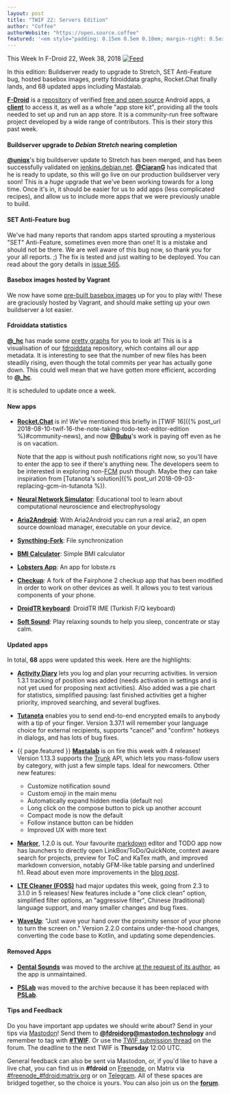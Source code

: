 ```yaml
---
layout: post
title: "TWIF 22: Servers Edition"
author: "Coffee"
authorWebsite: "https://open.source.coffee"
featured: '<em style="padding: 0.15em 0.5em 0.10em; margin-right: 0.5ex; box-shadow: 0.1em 0.05em 0.1em rgba(0, 0, 0, 0.3); border-radius: 1em; color: black; background: linear-gradient(orange, yellow);">Featured</em>'
---
```


This Week In F-Droid 22, Week 38, 2018 <a href="{{ site.baseurl }}/feed.xml"><img src="{% asset Feed-icon-16x16.png %}" alt="Feed"></a>

In this edition: Buildserver ready to upgrade to Stretch, SET Anti-Feature bug, hosted basebox images, pretty fdroiddata graphs, Rocket.Chat finally lands, and 68 updated apps including Mastalab.
<!--more-->

**[F-Droid](https://f-droid.org/)** is a [repository](https://f-droid.org/packages/) of verified [free and open source](https://en.wikipedia.org/wiki/Free_and_open-source_software) Android apps, a **[client](https://f-droid.org/packages/org.fdroid.fdroid/)** to access it, as well as a whole "app store kit", providing all the tools needed to set up and run an app store. It is a community-run free software project developed by a wide range of contributors. This is their story this past week.

#### Buildserver upgrade to _Debian Stretch_ nearing completion

**[@uniqx](https://forum.f-droid.org/u/uniqx)**'s big buildserver update to Stretch has been merged, and has been successfully validated on [jenkins.debian.net](https://jenkins.debian.net/job/reproducible_fdroid_build_apps/). **[@CiaranG](https://ciarang.com)** has indicated that he is ready to update, so this will go live on our production buildserver very soon! This is a _huge_ upgrade that we've been working towards for a long time. Once it's in, it should be easier for us to add apps (less complicated recipes), and allow us to include more apps that we were previously unable to build.

#### SET Anti-Feature bug

We've had many reports that random apps started sprouting a mysterious "SET" Anti-Feature, sometimes even more than one! It is a mistake and should not be there.  We are well aware of this bug now, so thank you for your all reports. ;) The fix is tested and just waiting to be deployed. You can read about the gory details in [issue 565](https://gitlab.com/fdroid/fdroidserver/issues/565).

#### Basebox images hosted by Vagrant

We now have some [pre-built basebox images](https://app.vagrantup.com/fdroid/) up for you to play with! These are graciously hosted by Vagrant, and should make setting up your own buildserver a lot easier.

#### Fdroiddata statistics

**[@\_hc](https://forum.f-droid.org/u/hans)** has made some [pretty graphs](https://fdroid.gitlab.io/fdroiddata/) for you to look at! This is is a visualisation of our [fdroiddata](https://gitlab.com/fdroid/fdroiddata) repository, which contains all our app metadata. It is interesting to see that the number of new files has been steadily rising, even though the total commits per year has actually gone down. This could well mean that we have gotten more efficient, according to **[@\_hc](https://forum.f-droid.org/u/hans)**.

It is scheduled to update once a week.

#### New apps

* **[Rocket.Chat](https://f-droid.org/packages/chat.rocket.android/)** is in! We've mentioned this briefly in [TWIF 16]({% post_url 2018-08-10-twif-16-the-note-taking-todo-text-editor-edition %}#community-news), and now **[@Bubu](https://forum.f-droid.org/u/Bubu)**'s work is paying off even as he is on vacation.

  Note that the app is without push notifications right now, so you'll have to enter the app to see if there's anything new. The developers seem to be interested in exploring non-[FCM](https://en.wikipedia.org/wiki/Firebase_Cloud_Messaging) push though. Maybe they can take inspiration from [Tutanota's solution]({% post_url 2018-09-03-replacing-gcm-in-tutanota %}).

* **[Neural Network Simulator](https://f-droid.org/packages/com.EthanHeming.NeuralNetworkSimulator/)**: Educational tool to learn about computational neuroscience and electrophysology

* **[Aria2Android](https://f-droid.org/packages/com.gianlu.aria2android/)**: With Aria2Android you can run a real aria2, an open source download manager, executable on your device.

* **[Syncthing-Fork](https://f-droid.org/packages/com.github.catfriend1.syncthingandroid/)**: File synchronization

* **[BMI Calculator](https://f-droid.org/packages/com.github.characterdog.bmicalculator/)**: Simple BMI calculator

* **[Lobsters App](https://f-droid.org/packages/com.nikhiljha.lobstersapp/)**: An app for lobste.rs

* **[Checkup](https://f-droid.org/packages/community.fairphone.checkup/)**: A fork of the Fairphone 2 checkup app that has been modified in order to work on other devices as well. It allows you to test various components of your phone.

* **[DroidTR keyboard](https://f-droid.org/packages/org.droidtr.keyboard/)**: DroidTR IME (Turkish F/Q keyboard)

* **[Soft Sound](https://f-droid.org/packages/org.mcxa.softsound/)**: Play relaxing sounds to help you sleep, concentrate or stay calm.

#### Updated apps

In total, **68** apps were updated this week. Here are the highlights:

* **[Activity Diary](https://f-droid.org/packages/de.rampro.activitydiary/)** lets you log and plan your recurring activities. In version 1.3.1 tracking of position was added (needs activation in settings and is not yet used for proposing next activities). Also added was a pie chart for statistics, simplified pausing: last finished activities get a higher priority, improved searching, and several bugfixes.

* **[Tutanota](https://f-droid.org/packages/de.tutao.tutanota/)** enables you to send end-to-end encrypted emails to anybody with a tip of your finger. Version 3.37.1 will remember your language choice for external recipients, supports "cancel" and "confirm" hotkeys in dialogs, and has lots of bug fixes.

* {{ page.featured }} **[Mastalab](https://f-droid.org/packages/fr.gouv.etalab.mastodon/)** is on fire this week with 4 releases! Version 1.13.3 supports the [Trunk](https://communitywiki.org/trunk) API, which lets you mass-follow users by category, with just a few simple taps. Ideal for newcomers. Other new features:
  * Customize notification sound
  * Custom emoji in the main menu
  * Automatically expand hidden media (default no)
  * Long click on the compose button to pick up another account
  * Compact mode is now the default
  * Follow instance button can be hidden
  * Improved UX with more text

* **[Markor](https://f-droid.org/packages/net.gsantner.markor/)**, 1.2.0 is out. Your favourite [markdown](https://commonmark.org) editor and TODO app now has launchers to directly open LinkBox/ToDo/QuickNote, context aware search for projects, preview for ToC and KaTex math, and improved markdown conversion, notably GFM-like table parsing and underlined h1. Read about even more improvements in the [blog post](https://gsantner.net/blog/android/2018/09/18/markor-release-v1.2.html).

* **[LTE Cleaner (FOSS)](https://f-droid.org/packages/theredspy15.ltecleanerfoss/)** had major updates this week, going from 2.3 to 3.1.0 in 5 releases! New features include a "one click clean" option, simplified filter options, an "aggressive filter", Chinese (traditional) language support, and many smaller changes and bug fixes.

* **[WaveUp](https://f-droid.org/packages/com.jarsilio.android.waveup/)**: "Just wave your hand over the proximity sensor of your phone to turn the screen on." Version 2.2.0 contains under-the-hood changes, converting the code base to Kotlin, and updating some dependencies.

#### Removed Apps

* **[Dental Sounds](https://f-droid.org/wiki/page/de.naturalnet.zahnarztgeraeusche)** was moved to the archive [at the request of its author](https://gitlab.com/fdroid/fdroiddata/merge_requests/3668), as the app is unmaintained.

* **[PSLab](https://f-droid.org/wiki/page/org.fossasia.pslab)** was moved to the archive because it has been replaced with **[PSLab](https://f-droid.org/packages/io.pslab/)**.

#### Tips and Feedback

Do you have important app updates we should write about? Send in your tips via [Mastodon](https://joinmastodon.org)! Send them to **[@fdroidorg@mastodon.technology](https://mastodon.technology/@fdroidorg)** and remember to tag with **[#TWIF](https://mastodon.technology/tags/twif)**. Or use the [TWIF submission thread](https://forum.f-droid.org/t/twif-submission-thread) on the forum. The deadline to the next TWIF is **Thursday** 12:00 UTC.

General feedback can also be sent via Mastodon, or, if you'd like to have a live chat, you can find us in **#fdroid** on [Freenode](https://freenode.net), on Matrix via [#freenode_#fdroid:matrix.org](https://matrix.to/#/#freenode_#fdroid:matrix.org) or on [Telegram](https://t.me/joinchat/AlRQekvjWDTuQrCgMYSNVA). All of these spaces are bridged together, so the choice is yours. You can also join us on the **[forum](https://forum.f-droid.org/)**.
